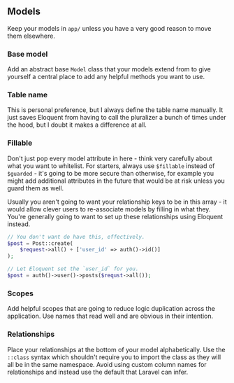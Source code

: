 ## Models

Keep your models in `app/` unless you have a very good reason to move them elsewhere.

### Base model

Add an abstract base `Model` class that your models extend from to give yourself a central place to add any helpful methods you want to use.

### Table name

This is personal preference, but I always define the table name manually. It just saves Eloquent from having to call the pluralizer a bunch of times under the hood, but I doubt it makes a difference at all.

### Fillable

Don't just pop every model attribute in here - think very carefully about what you want to whitelist. For starters, always use `$fillable` instead of `$guarded` - it's going to be more secure than otherwise, for example you might add additional attributes in the future that would be at risk unless you guard them as well.

Usually you aren't going to want your relationship keys to be in this array - it would allow clever users to re-associate models by filling in what they. You're generally going to want to set up these relationships using Eloquent instead.

```php
// You don't want do have this, effectively.
$post = Post::create(
    $request->all() + ['user_id' => auth()->id()]
);

// Let Eloquent set the `user_id` for you.
$post = auth()->user()->posts($requst->all());
```

### Scopes

Add helpful scopes that are going to reduce logic duplication across the application. Use names that read well and are obvious in their intention.

### Relationships

Place your relationships at the bottom of your model alphabetically. Use the `::class` syntax which shouldn't require you to import the class as they will all be in the same namespace. Avoid using custom column names for relationships and instead use the default that Laravel can infer.
